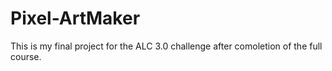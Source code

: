 # Pixel-ArtMaker
This is my final project for the ALC 3.0 challenge after comoletion of the full course.
